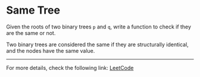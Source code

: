 <h1>Same Tree</h1>

<p>Given the roots of two binary trees <code>p</code> and <code>q</code>, write a function to check if they are the same or not.</p>

<p>Two binary trees are considered the same if they are structurally identical, and the nodes have the same value.</p>

<hr>
<p>For more details, check the following link: <a href="https://leetcode.com/problems/same-tree/">LeetCode</a></p>




